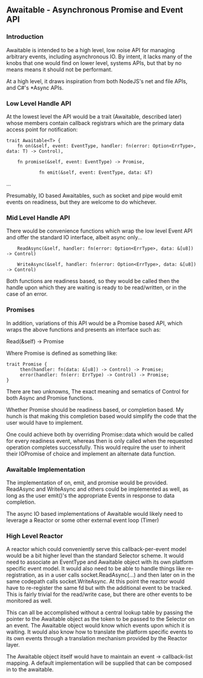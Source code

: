 ## Awaitable  -  Asynchronous Promise and Event API


### Introduction

Awaitable is intended to be a high level, low noise API for managing arbitrary events, including asynchronous IO.  By intent, it lacks many of the knobs that one would find on lower level, systems APIs, but that by no means means it should not be performant. 

At a high level, it draws inspiration from both NodeJS's net and file APIs,  and C#'s *Async APIs.  

### Low Level Handle API
At the lowest level the API would be a trait (Awaitable, described later) whose members contain callback registrars which are the primary data access point for notification: 

    trait Awaitable<T> {
        fn on(&self, event: EventType, handler: fn(error: Option<ErrType>, data: T) -> Control),
    
        fn promise(&self, event: EventType) -> Promise,

				fn emit(&self, event: EventType, data: &T)
... 

Presumably, IO based Awaitables, such as socket and pipe would emit events on readiness, but they are welcome to do whichever. 

### Mid Level Handle API
There would be convenience functions which wrap the low level Event API and offer the standard IO interface, albeit async only...

        ReadAsync(&self, handler: fn(error: Option<ErrType>, data: &[u8]) -> Control)

        WriteAsync(&self, handler: fn(error: Option<ErrType>, data: &[u8]) -> Control)

Both functions are readiness based, so they would be called then the handle upon which they are waiting is ready to be read/written, or in the case of an error. 

### Promises

In addition, variations of this API would be a Promise based API, which wraps the above functions and presents an interface such as: 

   Read(&self) -> Promise

Where Promise is defined as something like: 

    trait Promise {
         then(handler: fn(data: &[u8]) -> Control) -> Promise;
         error(handler: fn(err: ErrType) -> Control) -> Promise;
    }


There are two unknowns,  The exact meaning and sematics of Control for both Async and Promise functions. 

Whether Promise should be readiness based, or completion based.  My hunch is that making this completion based would simplify the code that the user would have to implement.  

One could achieve both by overriding Promise::data which would be called for every readiness event, whereas then is only called when the requested operation completes successfully.  This would require the user to inherit their IOPromise of choice and implement an alternate data function. 

### Awaitable Implementation

The implementation of on, emit, and promise would be provided.  ReadAsync and WriteAsync and others could be implemented as well, as long as the user emit()'s the appropriate Events in response to data completion. 

The async IO based implementations of Awaitable would likely need to leverage a Reactor or some other external event loop (Timer) 

### High Level Reactor

A reactor which could conveniently serve this callback-per-event model would be a bit higher level than the standard Selector scheme.  It would need to associate an EventType and Awaitable object with its own platform specific event model.  It would also need to be able to handle things like re-registration, as in a user calls socket.ReadAsync(...) and then later on in the same codepath calls socket.WriteAsync. At this point the reactor would have to re-register the same fd but with the additional event to be tracked.  This is fairly trivial for the read/write case, but there are other events to be monitored as well. 

This can all be accomplished without a central lookup table by passing the pointer to the Awaitable object as the token to be passed to the Selector on an event.  The Awaitable object would know which events upon which it is waiting. It would also know how to translate the platform specific events to its own events through a translation mechanism provided by the Reactor layer. 

The Awaitable object itself would have to maintain an event -> callback-list mapping.  A default implementation will be supplied that can be composed in to the awaitable. 

